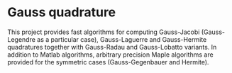 # Gauss quadrature
This project provides fast algorithms for computing Gauss-Jacobi (Gauss-Legendre as a particular case), Gauss-Laguerre and Gauss-Hermite quadratures together with Gauss-Radau and Gauss-Lobatto variants. In addition to Matlab algorithms, arbitrary precision Maple algorithms are provided for the symmetric cases (Gauss-Gegenbauer and Hermite). 
